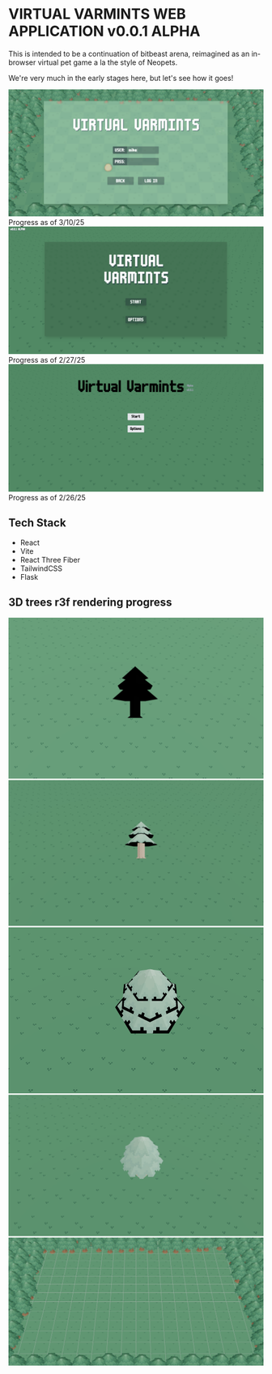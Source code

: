 # VIRTUAL VARMINTS WEB APPLICATION v0.0.1 ALPHA

This is intended to be a continuation of bitbeast arena, reimagined as an in-browser virtual pet game a la the style of Neopets.

We're very much in the early stages here, but let's see how it goes!

<img src = "screenshots/VVs2.PNG">
Progress as of 3/10/25
<img src = "screenshots/VarmintsScreenshot.PNG">
Progress as of 2/27/25
<img src = "screenshots/virtualVarmints.PNG">
Progress as of 2/26/25

## Tech Stack
- React
- Vite
- React Three Fiber
- TailwindCSS
- Flask

## 3D trees r3f rendering progress
<img src = "screenshots/tree.PNG">
<img src = "screenshots/tree2.PNG">
<img src = "screenshots/tree3.PNG">
<img src = "screenshots/tree4.PNG">
<img src = "screenshots/treeClearing.PNG">